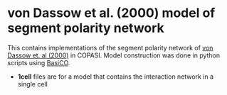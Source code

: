 # von Dassow et al. (2000) model of segment polarity network

This contains implementations of the segment polarity network of [von Dassow et. al (2000)](https://doi.org/10.1038/35018085) in COPASI. Model construction was done in python scripts using [BasiCO](https://github.com/copasi/basico).

 - **1cell** files are for a model that contains the interaction network in a single cell

